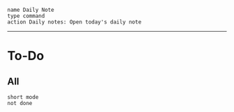 ```button
name Daily Note
type command
action Daily notes: Open today's daily note
```
***
# To-Do
## All
```tasks
short mode
not done
```
